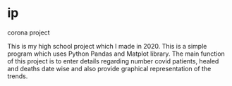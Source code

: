 # ip
corona project

This is my high school project which I made in 2020. This is a simple program which uses Python Pandas and Matplot library.
The main function of this project is to enter details regarding number covid patients, healed and deaths date wise and also provide graphical representation of the trends.
